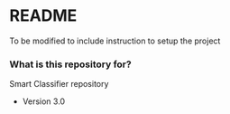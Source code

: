# README #
To be modified to include instruction to setup the project


### What is this repository for? ###
Smart Classifier repository
* Version
3.0